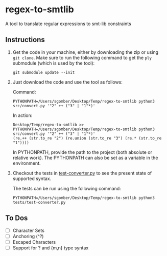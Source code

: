 # regex-to-smtlib
A tool to translate regular expressions to smt-lib constraints

## Instructions

1. Get the code in your machine, either by downloading the zip or using `git clone`.
   Make sure to run the following command to get the `ply` submodule (which is used by the tool):
   ```
   git submodule update --init
   ```
2. Just download the code and use the tool as follows:

    Command:
    ```
    PYTHONPATH=/Users/sgomber/Desktop/Temp/regex-to-smtlib python3 src/convert.py '"2" ++ ("3" | "1"*)'
    ```

    In action:
    ```
    Desktop/Temp/regex-to-smtlib >> PYTHONPATH=/Users/sgomber/Desktop/Temp/regex-to-smtlib python3 src/convert.py '"2" ++ ("3" | "1"*)'
    (re.++ (str.to_re "2") (re.union (str.to_re "3") (re.* (str.to_re "1"))))
    ```

    In PYTHONPATH, provide the path to the project (both absolute or relative work). The PYTHONPATH can also be set as a variable in the environment.

3. Checkout the tests in [test-converter.py](./tests/test-converter.py) to see the present state of supported syntax.

    The tests can be run using the following command:
    ```
    PYTHONPATH=/Users/sgomber/Desktop/Temp/regex-to-smtlib python3 tests/test-converter.py
    ```

## To Dos


- [ ] Character Sets
- [ ] Anchoring (^?)
- [ ] Escaped Characters
- [ ] Support for ? and {m,n} type syntax
